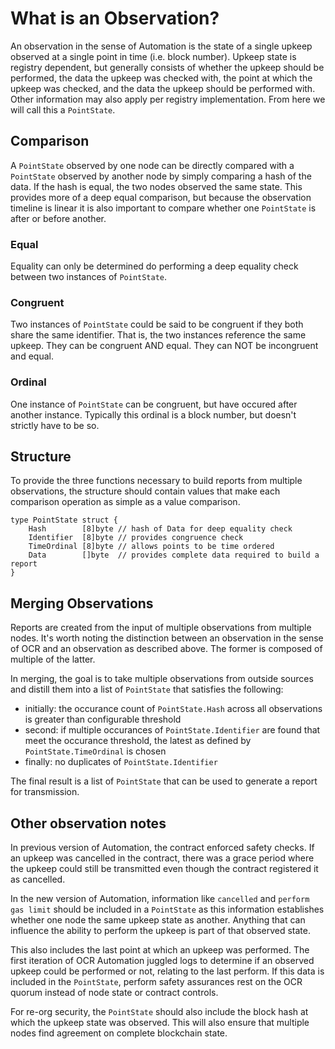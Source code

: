 # What is an Observation?
An observation in the sense of Automation is the state of a single upkeep observed
at a single point in time (i.e. block number). Upkeep state is registry dependent, 
but generally consists of whether the upkeep should be performed, the data the
upkeep was checked with, the point at which the upkeep was checked, and the data
the upkeep should be performed with. Other information may also apply per
registry implementation. From here we will call this a `PointState`.

## Comparison
A `PointState` observed by one node can be directly compared with a `PointState`
observed by another node by simply comparing a hash of the data. If the hash is
equal, the two nodes observed the same state. This provides more of a deep equal
comparison, but because the observation timeline is linear it is also important
to compare whether one `PointState` is after or before another.

### Equal
Equality can only be determined do performing a deep equality check between two
instances of `PointState`.

### Congruent
Two instances of `PointState` could be said to be congruent if they both share
the same identifier. That is, the two instances reference the same upkeep. They
can be congruent AND equal. They can NOT be incongruent and equal.

### Ordinal
One instance of `PointState` can be congruent, but have occured after another
instance. Typically this ordinal is a block number, but doesn't strictly have to
be so.

## Structure
To provide the three functions necessary to build reports from multiple
observations, the structure should contain values that make each comparison 
operation as simple as a value comparison.

```
type PointState struct {
    Hash        [8]byte // hash of Data for deep equality check
    Identifier  [8]byte // provides congruence check
    TimeOrdinal [8]byte // allows points to be time ordered
    Data        []byte  // provides complete data required to build a report
}
```

## Merging Observations
Reports are created from the input of multiple observations from multiple nodes.
It's worth noting the distinction between an observation in the sense of OCR
and an observation as described above. The former is composed of multiple of the
latter.

In merging, the goal is to take multiple observations from outside sources and
distill them into a list of `PointState` that satisfies the following:

- initially: the occurance count of `PointState.Hash` across all observations is greater than configurable threshold
- second: if multiple occurances of `PointState.Identifier` are found that meet the occurance threshold, the latest as defined by `PointState.TimeOrdinal` is chosen
- finally: no duplicates of `PointState.Identifier`

The final result is a list of `PointState` that can be used to generate a report
for transmission.

## Other observation notes
In previous version of Automation, the contract enforced safety checks. If an
upkeep was cancelled in the contract, there was a grace period where the upkeep
could still be transmitted even though the contract registered it as cancelled.

In the new version of Automation, information like `cancelled` and
`perform gas limit` should be included in a `PointState` as this information
establishes whether one node the same upkeep state as another. Anything that can
influence the ability to perform the upkeep is part of that observed state.

This also includes the last point at which an upkeep was performed. The first
iteration of OCR Automation juggled logs to determine if an observed upkeep
could be performed or not, relating to the last perform. If this data is 
included in the `PointState`, perform safety assurances rest on the OCR quorum
instead of node state or contract controls.

For re-org security, the `PointState` should also include the block hash at
which the upkeep state was observed. This will also ensure that multiple nodes 
find agreement on complete blockchain state.